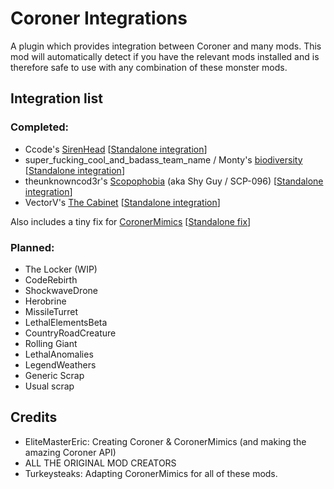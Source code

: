 # Coroner Integrations

A plugin which provides integration between Coroner and many mods.
This mod will automatically detect if you have the relevant mods installed and is therefore safe to use with any combination of these monster mods.

## Integration list
### Completed:
- Ccode's [SirenHead](https://thunderstore.io/c/lethal-company/p/Ccode_lang/SirenHead/) [[Standalone integration](https://thunderstore.io/c/lethal-company/p/Turkeysteaks/CoronerSirenHead/)]
- super_fucking_cool_and_badass_team_name / Monty's [biodiversity](https://thunderstore.io/c/lethal-company/p/super_fucking_cool_and_badass_team/Biodiversity/) [[Standalone integration](https://thunderstore.io/c/lethal-company/p/Turkeysteaks/CoronerBiodiversity/)]
- theunknowncod3r's [Scopophobia](https://thunderstore.io/c/lethal-company/p/theunknowncod3r/Scopophobia/) (aka Shy Guy / SCP-096) [[Standalone integration](https://thunderstore.io/c/lethal-company/p/Turkeysteaks/CoronerScopophobia/)]
- VectorV's [The Cabinet](https://thunderstore.io/c/lethal-company/p/Cabinet_crew/TheCabinet/) [[Standalone integration](https://thunderstore.io/c/lethal-company/p/Turkeysteaks/CoronerTheCabinet/)]

Also includes a tiny fix for [CoronerMimics](https://thunderstore.io/c/lethal-company/p/EliteMasterEric/CoronerMimics/) [[Standalone fix](https://thunderstore.io/c/lethal-company/p/Turkeysteaks/CoronerMimicsFixEnUS/)]

### Planned:
- The Locker (WIP)
- CodeRebirth
- ShockwaveDrone
- Herobrine
- MissileTurret
- LethalElementsBeta
- CountryRoadCreature
- Rolling Giant
- LethalAnomalies
- LegendWeathers
- Generic Scrap
- Usual scrap

## Credits
- EliteMasterEric: Creating Coroner & CoronerMimics (and making the amazing Coroner API)
- ALL THE ORIGINAL MOD CREATORS
- Turkeysteaks: Adapting CoronerMimics for all of these mods.
